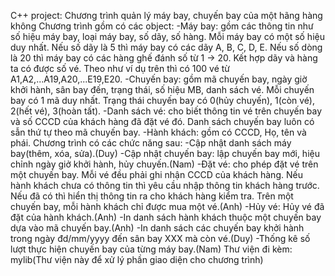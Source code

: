 C++ project: Chương trình quản lý máy bay, chuyến bay của một hãng hàng không
Chương trình gồm có các object:
    -Máy bay: gồm các thông tin như số hiệu máy bay, loại máy bay, số dãy, số hàng. Mỗi máy bay có một số hiệu duy nhất. Nếu số dãy là 5 thì máy bay có các dãy A, B, C, D, E. Nếu số dòng là 20 thì máy bay có các hàng ghế đánh số từ 1 -> 20. Kết hợp dãy và hàng ta có được số vé. Theo như ví dụ trên thì có 100 vé từ A1,A2,...A19,A20,...E19,E20.
    -Chuyến bay: gồm mã chuyến bay, ngày giờ khởi hành, sân bay đến, trạng thái, số hiệu MB, danh sách vé. Mỗi chuyến bay có 1 mã duy nhất. Trạng thái chuyến bay có 0(hủy chuyến), 1(còn vé), 2(hết vé), 3(hoàn tất).
    -Danh sách vé: cho biết thông tin vé trên chuyến bay và số CCCD của khách hàng đã đặt vé đó. Danh sách chuyến bay luôn có sẫn thứ tự theo mã chuyến bay.
    -Hành khách: gồm có CCCD, Họ, tên và phái.
Chương trình có các chức năng sau:
    -Cập nhật danh sách máy bay(thêm, xóa, sửa).(Duy)
    -Cập nhật chuyến bay: lập chuyến bay mới, hiệu chỉnh ngày giở khởi hành, hủy chuyến.(Nam)
    -Đặt vé: cho phép đặt vé trên một chuyến bay. Mỗi vé đều phải ghi nhận CCCD của khách hàng. Nếu hành khách chưa có thông tin thì yêu cầu nhập thông tin khách hàng trước. Nếu đã có thì hiển thị thông tin ra cho khách hàng kiểm tra. Trên một chuyến bay, mỗi hành khách chỉ được mua một vé.(Anh)
    -Hủy vé: Hủy vé đã đặt của hành khách.(Anh)
    -In danh sách hành khách thuộc một chuyến bay dựa vào mã chuyến bay.(Anh)
    -In danh sách các chuyến bay khởi hành trong ngày đd/mm/yyyy đến sân bay XXX mà còn vé.(Duy)
    -Thống kê số lượt thực hiện chuyến bay của từng máy bay.(Nam)
Thư viện đi kèm: mylib(Thư viện này để xử lý phần giao diện cho chương trình)
